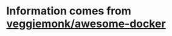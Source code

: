 # Information comes from [veggiemonk/awesome-docker](https://github.com/veggiemonk/awesome-docker)

